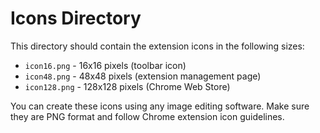 # Icons Directory

This directory should contain the extension icons in the following sizes:

- `icon16.png` - 16x16 pixels (toolbar icon)
- `icon48.png` - 48x48 pixels (extension management page)
- `icon128.png` - 128x128 pixels (Chrome Web Store)

You can create these icons using any image editing software. Make sure they are PNG format and follow Chrome extension icon guidelines.